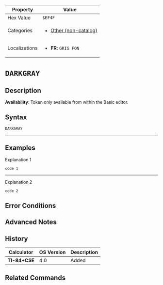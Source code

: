 | Property      | Value |
|---------------|-------|
| Hex Value     | `$EF4F`|
| Categories    | <ul><li>[Other (non-catalog)](<../categories/Other (non-catalog).md>)</li></ul> |
| Localizations | <ul><li><b>FR</b>: `GRIS FON`</li></ul> |

# `DARKGRAY`

## Description



<b>Availability</b>: Token only available from within the Basic editor.

## Syntax
`DARKGRAY`

<hr>

## Examples

Explanation 1
```ti-basic
code 1
```
---
Explanation 2
```ti-basic
code 2
```

## Error Conditions


## Advanced Notes


## History
| Calculator | OS Version | Description |
|------------|------------|-------------|
| <b>TI-84+CSE</b> | 4.0 | Added

## Related Commands

    
